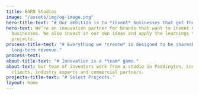 ```yaml
---
title: EARN Studios
image: "/assets/img/og-image.png"
hero-title-text: "# Our ambition is to *invent* businesses that get the world talking."
hero-text: We’re an innovation partner for brands that want to invent or grow disruptive
  businesses. We also invest in our own ideas and apply the learnings to our client
  projects.
process-title-text: "# Everything we *create* is designed to be shareable and deliver
  long-term revenue."
process-text: 
about-title-text: "# Innovation is a *team* game."
about-text: Our team of inventors work from a studio in Paddington, London, alongside
  clients, industry experts and commercial partners.
projects-title-text: "# Select Projects."
layout: home
---
```


